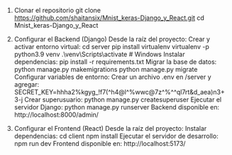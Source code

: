 1. Clonar el repositorio
git clone https://github.com/shaitansix/Mnist_keras-Django_y_React.git
cd Mnist_keras-Django_y_React

2. Configurar el Backend (Django)
Desde la raíz del proyecto:
Crear y activar entorno virtual:
cd server
pip install virtualenv
virtualenv -p python3.9 venv
.\venv\Scripts\activate  # Windows
Instalar dependencias:
pip install -r requirements.txt
Migrar la base de datos:
python manage.py makemigrations
python manage.py migrate
Configurar variables de entorno:
Crear un archivo .env en /server y agregar: 
SECRET_KEY=hhha2%kgyg_!f7(^h4@l^%wwc@7z^%^^ql7rt&d_aea)n3+3-j
Crear superusuario: 
python manage.py createsuperuser
Ejecutar el servidor Django: 
python manage.py runserver
Backend disponible en: http://localhost:8000/admin/

3. Configurar el Frontend (React)
Desde la raíz del proyecto:
Instalar dependencias:
cd client
npm install
Ejecutar el servidor de desarrollo:
npm run dev
Frontend disponible en: http://localhost:5173/